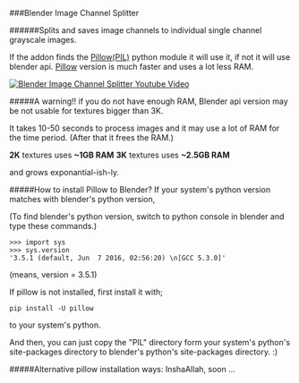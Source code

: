 ###Blender Image Channel Splitter

######Splits and saves image channels to individual single channel grayscale images.

If the addon finds the [Pillow(PIL)](https://pypi.python.org/pypi/Pillow) python module it will use it, if not it will use blender api.
[Pillow](https://pypi.python.org/pypi/Pillow) version is much faster and uses a lot less RAM.

[![Blender Image Channel Splitter Youtube Video](http://img.youtube.com/vi/6NnkoAUqKus/0.jpg)](http://www.youtube.com/watch?v=6NnkoAUqKus)

#####A warning!!
if you do not have enough RAM, Blender api version may be not usable for textures bigger than 3K.

It takes 10-50 seconds to process images and it may use a lot of RAM for the time period.
(After that it frees the RAM.)

**2K** textures uses **~1GB RAM**
**3K** textures uses **~2.5GB RAM**

and grows exponantial-ish-ly.

#####How to install Pillow to Blender?
If your system's python version matches with blender's python version,

(To find blender's python version, switch to python console in blender and type these commands.)

    >>> import sys
    >>> sys.version
    '3.5.1 (default, Jun  7 2016, 02:56:20) \n[GCC 5.3.0]'
    
(means, version = 3.5.1)

If pillow is not installed, first install it with;

```pip install -U pillow```

to your system's python.

And then, you can just copy the "PIL" directory form your system's python's site-packages directory
to blender's python's site-packages directory. :) 

#####Alternative pillow installation ways:
InshaAllah, soon ...




